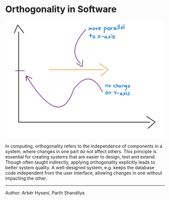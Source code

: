 # Orthogonality in Software

![Orthogonality in software](./illustration.svg)

In computing, orthogonality refers to the independence of components in a system, where changes in one part do not affect others. This principle is essential for creating systems that are easier to design, test and extend. Though often taught indirectly, applying orthogonality explicitly leads to better system quality. A well-designed system, e.g. keeps the database code independent from the user interface, allowing changes in one without impacting the other.

---
Author: Arbër Hyseni, Parth Shandilya
